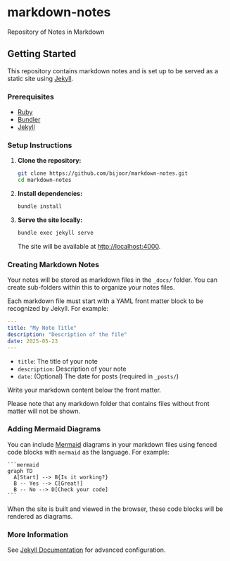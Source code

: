 # markdown-notes

Repository of Notes in Markdown

## Getting Started

This repository contains markdown notes and is set up to be served as a static site using [Jekyll](https://jekyllrb.com/).

### Prerequisites

- [Ruby](https://www.ruby-lang.org/en/documentation/installation/)
- [Bundler](https://bundler.io/)
- [Jekyll](https://jekyllrb.com/docs/installation/)

### Setup Instructions

1. **Clone the repository:**
   ```sh
   git clone https://github.com/bijoor/markdown-notes.git
   cd markdown-notes
   ```

2. **Install dependencies:**
   ```sh
   bundle install
   ```

3. **Serve the site locally:**
   ```sh
   bundle exec jekyll serve
   ```
   The site will be available at [http://localhost:4000](http://localhost:4000).

### Creating Markdown Notes

Your notes will be stored as markdown files in the `_docs/` folder. You can create sub-folders within this to organize your notes files.

Each markdown file must start with a YAML front matter block to be recognized by Jekyll. For example:

```yaml
---
title: "My Note Title"
description: "Description of the file"
date: 2025-05-23
---
```

- `title`: The title of your note
- `description`: Description of your note
- `date`: (Optional) The date for posts (required in `_posts/`)

Write your markdown content below the front matter.  

Please note that any markdown folder that contains files without front matter will not be shown.

### Adding Mermaid Diagrams

You can include [Mermaid](https://mermaid-js.github.io/) diagrams in your markdown files using fenced code blocks with `mermaid` as the language. For example:

    ```mermaid
    graph TD
      A[Start] --> B{Is it working?}
      B -- Yes --> C[Great!]
      B -- No --> D[Check your code]
    ```

When the site is built and viewed in the browser, these code blocks will be rendered as diagrams.

### More Information

See [Jekyll Documentation](https://jekyllrb.com/docs/) for advanced configuration.